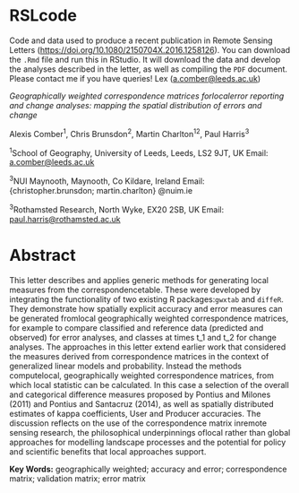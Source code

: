 # RSLcode
Code and data used to produce a recent publication in Remote Sensing Letters (https://doi.org/10.1080/2150704X.2016.1258126). You can download the `.Rmd` file and run this in RStudio. It will download the data and develop the analyses described in the letter, as well as compiling the `PDF` document. Please contact me if you have queries! Lex (a.comber@leeds.ac.uk)

*Geographically weighted correspondence matrices forlocalerror reporting and change analyses:  mapping the spatial distribution of errors and change*

Alexis Comber<sup>1</sup>, Chris Brunsdon<sup>2</sup>, Martin Charlton<sup>12</sup>, Paul Harris<sup>3</sup>

<sup>1</sup>School of Geography, University of Leeds, Leeds, LS2 9JT, UK Email: a.comber@leeds.ac.uk

<sup>3</sup>NUI Maynooth, Maynooth, Co Kildare, Ireland Email: {christopher.brunsdon; martin.charlton} @nuim.ie

<sup>3</sup>Rothamsted Research, North Wyke, EX20 2SB, UK Email: paul.harris@rothamsted.ac.uk

# Abstract
This letter describes and applies generic methods for generating local measures from the correspondencetable. These were developed by integrating the functionality of two existing R packages:`gwxtab` and `diffeR`. They demonstrate how spatially explicit accuracy and error measures can be generated fromlocal geographically weighted correspondence matrices, for example to compare classified and reference data (predicted and observed) for error analyses, and classes at times t_1 and t_2 for change analyses. The approaches in this letter extend earlier work that considered the measures derived from correspondence matrices in the context of generalized linear models and probability. Instead the methods computelocal, geographically weighted correspondence matrices, from which local statistic can be calculated. In this case a selection of the overall and categorical difference measures proposed by Pontius and Milones (2011) and Pontius and Santacruz (2014), as well as spatially distributed estimates of kappa coefficients, User and Producer accuracies. The discussion reflects on the use of the correspondence matrix inremote sensing research, the philosophical underpinnings oflocal rather than global approaches for modelling landscape processes and the potential for policy and scientific benefits that local approaches support.

**Key Words:** geographically weighted; accuracy and error; correspondence matrix; validation matrix; error matrix

